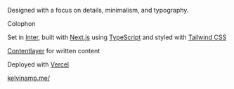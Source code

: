 Designed with a focus on details, minimalism, and typography.

Colophon

Set in [Inter](https://rsms.me/inter/), built with [Next.js](https://beta.nextjs.org/docs) using [TypeScript](https://www.typescriptlang.org/) and styled with [Tailwind CSS](https://tailwindcss.com/)

[Contentlayer](https://www.contentlayer.dev/) for written content

Deployed with [Vercel](https://vercel.com/)

[kelvinamp.me/](https://kelvinamp.me)
